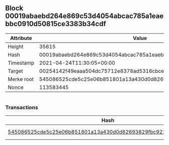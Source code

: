 ## Block 00019abaebd264e869c53d4054abcac785a1eaebbc0910d50815ce3383b34cdf

Attribute | Value
--- | ---
Height | 35615
Hash | 00019abaebd264e869c53d4054abcac785a1eaebbc0910d50815ce3383b34cdf
Timestamp | 2021-04-24T11:30:05+00:00
Target | 00254142f49eaaa504dc75712e8378ad5316cbcead634704b3734b6271167cc4
Merke root | 545086525cde5c25e06b851801a13a430d0d82693829fbc921e04aede5dfbb86
Nonce | 113583445

```

```

### Transactions

Hash | Amount
--- | ---
[545086525cde5c25e06b851801a13a430d0d82693829fbc921e04aede5dfbb86](545086525cde5c25e06b851801a13a430d0d82693829fbc921e04aede5dfbb86.md) | 10.00000000 SKEPTI 

